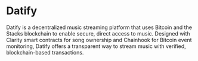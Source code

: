 # Datify
Datify is a decentralized music streaming platform that uses Bitcoin and the Stacks blockchain to enable secure, direct access to music. Designed with Clarity smart contracts for song ownership and Chainhook for Bitcoin event monitoring, Datify offers a transparent way to stream music with verified, blockchain-based transactions.
